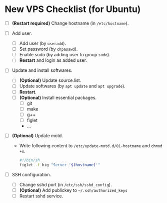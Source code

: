 # New VPS Checklist (for Ubuntu)

- [ ] **(Restart required)** Change hostname (in `/etc/hostname`).
- [ ] Add user.
  - [ ] Add user (by `useradd`).
  - [ ] Set password (by `chpasswd`).
  - [ ] Enable sudo (by adding user to group `sudo`).
  - [ ] **Restart** and login as added user.
- [ ] Update and install softwares.
  - [ ] **(Optional)** Update source.list.
  - [ ] Update softwares (by `apt update` and `apt upgrade`).
  - [ ] **Restart**.
  - [ ] **(Optional)** Install essential packages.
    - [ ] git
    - [ ] make
    - [ ] g++
    - [ ] figlet
    - ...
- [ ] **(Optional)** Update motd.
  - Write following content to `/etc/update-motd.d/01-hostname` and `chmod +x`.

    ```sh
    #!/bin/sh
    figlet -f big "Server '$(hostname)'"
    ```

- [ ] SSH configuration.
  - [ ] Change sshd port (in `/etc/ssh/sshd_config`).
  - [ ] **(Optional)** Add publickey to `~/.ssh/authorized_keys`
  - [ ] Restart sshd service.
